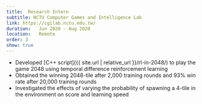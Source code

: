 ```yaml
---
title:  Research Intern
subtitle: NCTU Computer Games and Intelligence Lab
link: https://cgilab.nctu.edu.tw/
duration:   Jun 2020 - Aug 2020
location:   Remote
order: 3
show: true
---
```


- Developed [C++ script]({{ site.url | relative_url }}/rl-in-2048/) to play the game 2048 using temporal difference reinforcement learning
- Obtained the winning 2048-tile after 2,000 training rounds and 93% win rate after 20,000 training rounds
- Investigated the effects of varying the probability of spawning a 4-tile in the environment on score and learning speed